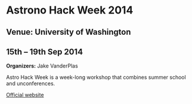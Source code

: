 # Astrono Hack Week 2014

## Venue: University of Washington

## 15th – 19th Sep 2014

**Organizers:** Jake VanderPlas

Astro Hack Week is a week-long workshop that combines summer school and unconferences.

[Official website](http://astrohackweek.org/2014/)
